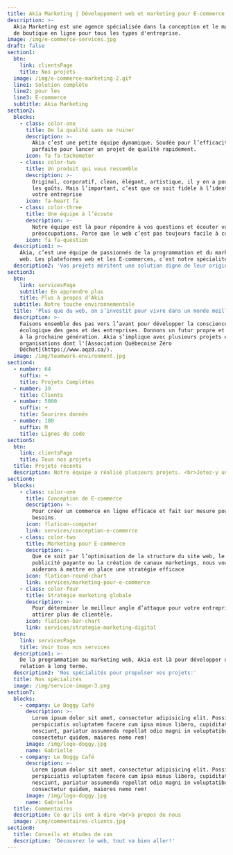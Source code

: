 ```yaml
---
title: Akia Marketing | Développement web et marketing pour E-commerce
description: >-
  Akia Marketing est une agence spécialisée dans la conception et le marketing
  de boutique en ligne pour tous les types d'entreprise.
image: /img/e-commerce-services.jpg
draft: false
section1:
  btn:
    link: clientsPage
    title: Nos projets
  image: /img/e-commerce-marketing-2.gif
  line1: Solution complète
  line2: pour les
  line3: E-commerce
  subtitle: Akia Marketing
section2:
  blocks:
    - class: color-one
      title: De la qualité sans se ruiner
      description: >-
        Akia c’est une petite équipe dynamique. Soudée pour l’efficacité,
        parfaite pour lancer un projet de qualité rapidement.
      icon: fa fa-tachometer
    - class: color-two
      title: Un produit qui vous ressemble
      description: >-
        Original, corporatif, clean, élégant, artistique, il y en a pour tous
        les goûts. Mais l’important, c’est que ce soit fidèle à l’identité de
        votre entreprise
      icon: fa-heart fa
    - class: color-three
      title: Une équipe à l’écoute
      description: >-
        Notre équipe est là pour répondre à vos questions et écouter vos
        préoccupations. Parce que le web c’est pas toujours facile à comprendre!
      icon: fa fa-question
  description1: >-
    Akia, c’est une équipe de passionnés de la programmation et du marketing
    web. Les plateformes web et les E-commerces, c’est notre spécialité.
  description2: 'Vos projets méritent une solution digne de leur originalité! '
section3:
  btn:
    link: servicesPage
    subtitle: En apprendre plus
    title: Plus à propos d’Akia
  subtitle: Notre touche environnementale
  title: 'Plus que du web, on s’investit pour vivre dans un monde meilleur.'
  description: >-
    Faisons ensemble des pas vers l’avant pour développer la conscience
    écologique des gens et des entreprises. Donnons un futur propre et convivial
    à la prochaine génération. Akia s’implique avec plusieurs projets et
    organisations dont l'[Association Québecoise Zéro
    Déchet](https://www.aqzd.ca/).
  image: /img/teamwork-environment.jpg
section4:
  - number: 64
    suffix: +
    title: Projets Complétés
  - number: 39
    title: Clients
  - number: 5000
    suffix: +
    title: Sourires donnés
  - number: 100
    suffix: M
    title: Lignes de code
section5:
  btn:
    link: clientsPage
    title: Tous nos projets
  title: Projets récents
  description: Notre équipe a réalisé plusieurs projets. <br>Jetez-y un coup d'oeil.
section6:
  blocks:
    - class: color-one
      title: Conception de E-commerce
      description: >-
        Pour créer un commerce en ligne efficace et fait sur mesure pour vos
        besoins.
      icon: flaticon-computer
      link: services/conception-e-commerce
    - class: color-two
      title: Marketing pour E-commerce
      description: >-
        Que ce soit par l’optimisation de la structure du site web, le SEO, la
        publicité payante ou la création de canaux marketings, nous vous
        aiderons à mettre en place une stratégie efficace
      icon: flaticon-round-chart
      link: services/marketing-pour-e-commerce
    - class: color-four
      title: Stratégie marketing globale
      description: >-
        Pour déterminer le meilleur angle d’attaque pour votre entreprise et
        attirer plus de clientèle.
      icon: flaticon-bar-chart
      link: services/strategie-marketing-digital
  btn:
    link: servicesPage
    title: Voir tous nos services
  description1: >-
    De la programmation au marketing web, Akia est là pour développer une
    relation à long terme.
  description2: 'Nos spécialités pour propulser vos projets:'
  title: Nos spécialités
  image: /img/service-image-3.png
section7:
  blocks:
    - company: Le Doggy Café
      description: >-
        Lorem ipsum dolor sit amet, consectetur adipisicing elit. Possimus
        perspiciatis voluptatem facere cum ipsa minus libero, cupiditate
        nesciunt, pariatur assumenda repellat odio magni in voluptatibus
        consectetur quidem, maiores nemo rem!
      image: /img/logo-doggy.jpg
      name: Gabrielle
    - company: Le Doggy Café
      description: >-
        Lorem ipsum dolor sit amet, consectetur adipisicing elit. Possimus
        perspiciatis voluptatem facere cum ipsa minus libero, cupiditate
        nesciunt, pariatur assumenda repellat odio magni in voluptatibus
        consectetur quidem, maiores nemo rem!
      image: /img/logo-doggy.jpg
      name: Gabrielle
  title: Commentaires
  description: Ce qu'ils ont à dire <br>à propos de nous
  image: /img/commentaires-clients.jpg
section8:
  title: Conseils et études de cas
  description: 'Découvrez le web, tout va bien aller!'
---
```


